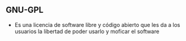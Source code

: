 ## GNU-GPL
* Es una licencia de software libre y código abierto que les da a los usuarios la libertad de poder usarlo y moficar el software

